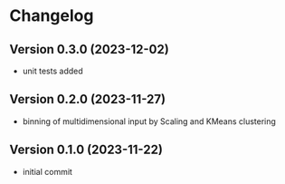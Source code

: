 # Changelog

## Version 0.3.0 (2023-12-02)

* unit tests added

## Version 0.2.0 (2023-11-27)

* binning of multidimensional input by Scaling and KMeans clustering

## Version 0.1.0 (2023-11-22)

* initial commit
